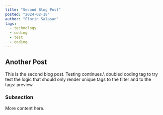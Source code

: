 ```yaml
---
title: "Second Blog Post"
posted: "2024-02-18"
author: "Florin Salasan"
tags:
  - technology
  - coding
  - test
  - coding
---
```


## Another Post

This is the second blog post. Testing continues.\ 
doubled coding tag to try test the logic that should only render unique tags to the filter
and to the tags: preview

### Subsection

More content here.

